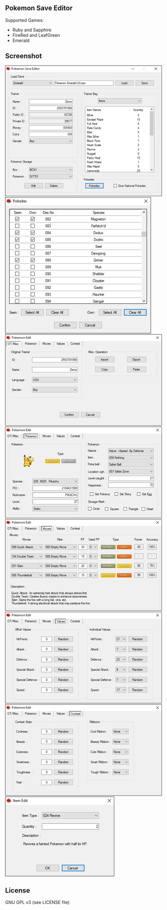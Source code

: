 ## Pokemon Save Editor

Supported Games:
* Ruby and Sapphire
* FireRed and LeafGreen
* Emerald

## Screenshot

![alt text](Screenshot/PokemonSaveEditor.png "Pokemon Save Editor")
![alt text](Screenshot/Pokedex.png "Pokedex")
![alt text](Screenshot/PokemonEdit-Misc.png "Pokemon Edit Misc")
![alt text](Screenshot/PokemonEdit-Pokemon.png "Pokemon Edit Pokemon")
![alt text](Screenshot/PokemonEdit-Moves.png "Pokemon Edit Moves")
![alt text](Screenshot/PokemonEdit-Values.png "Pokemon Edit Values")
![alt text](Screenshot/PokemonEdit-Contest.png "Pokemon Edit Contest")
![alt text](Screenshot/ItemEdit.png "Item Edit")

## License

GNU GPL v3 (see LICENSE file)